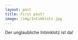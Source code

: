 ```yaml
---
layout: post
title: First post!
image: /img/Intimklotz.jpg
---
```


Der unglaubliche Intimklotz ist da!

